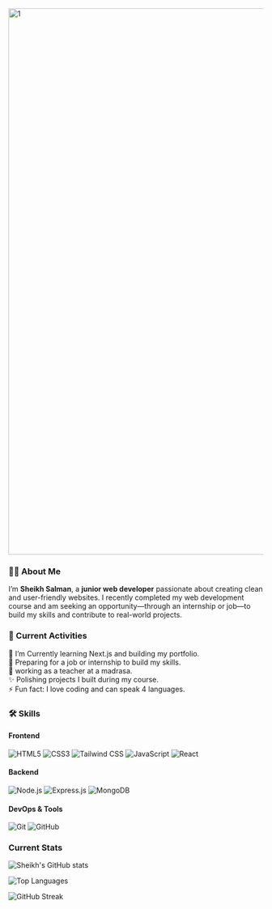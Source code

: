 <!--
**SheikhSalman-koli/SheikhSalman-koli** is a ✨ _special_ ✨ repository because its `README.md` (this file) appears on your GitHub profile.

Here are some ideas to get you started:

- 🔭 I’m currently working on ...
- 🌱 I’m currently learning ...
- 👯 I’m looking to collaborate on ...
- 🤔 I’m looking for help with ...
- 💬 Ask me about ...
- 📫 How to reach me: ...
- 😄 Pronouns: ...
- ⚡ Fun fact: ...
-->
<img width="1920" height="1080" alt="1" src="https://github.com/user-attachments/assets/b0dabf52-ed42-4f7f-bb2c-914288ca7c05" />


### 👨‍💻 About Me

I’m **Sheikh Salman**, a **junior web developer** passionate about creating clean and user-friendly websites. I recently completed my web development course and am seeking an opportunity—through an internship or job—to build my skills and contribute to real-world projects.

### 📌 Current Activities
🌱 I’m Currently learning Next.js and building my portfolio.  
🤔 Preparing for a job or internship to build my skills.  
🔭 working as a teacher at a madrasa.  
✨ Polishing projects I built during my course.  
⚡ Fun fact: I love coding and can speak 4 languages.


### 🛠️ Skills
#### Frontend
![HTML5](https://img.shields.io/badge/HTML5-E34F26?logo=html5&logoColor=white) 
![CSS3](https://img.shields.io/badge/CSS3-1572B6?logo=css3&logoColor=white) 
![Tailwind CSS](https://img.shields.io/badge/Tailwind_CSS-06B6D4?logo=tailwind-css&logoColor=white)
![JavaScript](https://img.shields.io/badge/JavaScript-F7DF1E?logo=javascript&logoColor=black) 
![React](https://img.shields.io/badge/React-20232A?logo=react&logoColor=61DAFB)

#### Backend
![Node.js](https://img.shields.io/badge/Node.js-339933?logo=node.js&logoColor=white) 
![Express.js](https://img.shields.io/badge/Express.js-000000?logo=express&logoColor=white)
![MongoDB](https://img.shields.io/badge/MongoDB-47A248?logo=mongodb&logoColor=white)

#### DevOps & Tools
![Git](https://img.shields.io/badge/Git-F05032?logo=git&logoColor=white) 
![GitHub](https://img.shields.io/badge/GitHub-181717?logo=github&logoColor=white) 


### Current Stats
<!-- Total contributions and general stats -->
![Sheikh's GitHub stats](https://github-readme-stats.vercel.app/api?username=SheikhSalman-koli&show_icons=true&theme=radical)

<!-- Top languages -->
![Top Languages](https://github-readme-stats.vercel.app/api/top-langs/?username=SheikhSalman-koli&layout=compact&theme=radical)

<!-- Streak stats -->
![GitHub Streak](https://streak-stats.demolab.com?user=SheikhSalman-koli&theme=radical)







